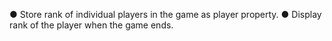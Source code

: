 ● Store rank of individual players in the game as player property.
● Display rank of the player when the game ends.